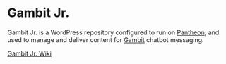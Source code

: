 # Gambit Jr.

Gambit Jr. is a WordPress repository configured to run on [Pantheon](https://www.getpantheon.com), and used to manage and deliver content for [Gambit](http://www.github.com/DoSomething/gambit) chatbot messaging.

[Gambit Jr. Wiki](https://github.com/DoSomething/gambit-jr/wiki)